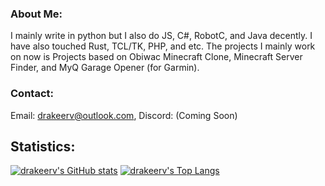 ### About Me:
I mainly write in python but I also do JS, C#, RobotC, and Java decently. I have also touched Rust, TCL/TK, PHP, and etc. The projects I mainly work on now is Projects based on Obiwac Minecraft Clone, Minecraft Server Finder, and MyQ Garage Opener (for Garmin).
### Contact:
Email: drakeerv@outlook.com, Discord: (Coming Soon)
## Statistics:
[![drakeerv's GitHub stats](https://github-readme-stats.vercel.app/api?username=drakeerv&show_icons=true&theme=onedark&include_all_commits=true)](https://github.com/anuraghazra/github-readme-stats)
[![drakeerv's Top Langs](https://github-readme-stats.vercel.app/api/top-langs/?username=drakeerv&show_icons=true&theme=onedark&include_all_commits=true)](https://github.com/anuraghazra/github-readme-stats)
